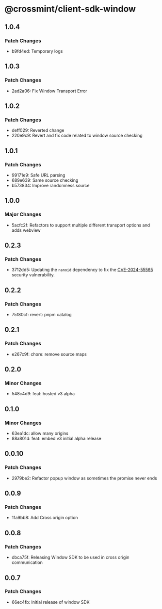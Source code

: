 # @crossmint/client-sdk-window

## 1.0.4

### Patch Changes

- b9fd4ed: Temporary logs

## 1.0.3

### Patch Changes

- 2ad2a06: Fix Window Transport Error

## 1.0.2

### Patch Changes

- deff029: Reverted change
- 220e9c9: Revert and fix code related to window source checking

## 1.0.1

### Patch Changes

- 99171e9: Safe URL parsing
- 689e639: Same source checking
- b573834: Improve randomness source

## 1.0.0

### Major Changes

- 5acfc2f: Refactors to support multiple different transport options and adds webview

## 0.2.3

### Patch Changes

- 3712dd5: Updating the `nanoid` dependency to fix the [CVE-2024-55565](https://nvd.nist.gov/vuln/detail/cve-2024-55565) security vulnerability.

## 0.2.2

### Patch Changes

- 75f80cf: revert: pnpm catalog

## 0.2.1

### Patch Changes

- e267c9f: chore: remove source maps

## 0.2.0

### Minor Changes

- 548c4d9: feat: hosted v3 alpha

## 0.1.0

### Minor Changes

- 63ea1dc: allow many origins
- 88a801d: feat: embed v3 initial alpha release

## 0.0.10

### Patch Changes

- 2979be2: Refactor popup window as sometimes the promise never ends

## 0.0.9

### Patch Changes

- 11a9bb8: Add Cross origin option

## 0.0.8

### Patch Changes

- dbca75f: Releasing Window SDK to be used in cross origin communication

## 0.0.7

### Patch Changes

- 66ec4fb: Initial release of window SDK

